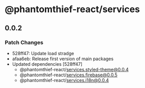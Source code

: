 # @phantomthief-react/services

## 0.0.2

### Patch Changes

- 528ff47: Update load stradge
- afaa6eb: Release first version of main packages
- Updated dependencies [528ff47]
  - @phantomthief-react/services.styled-theme@0.0.4
  - @phantomthief-react/services.firebase@0.0.5
  - @phantomthief-react/services.i18n@0.0.4
